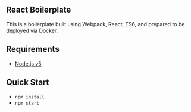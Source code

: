React Boilerplate
------
This is a boilerplate built using Webpack, React, ES6, and prepared to be deployed via Docker.

## Requirements
* [Node.js v5](https://nodejs.org/en/download/)

## Quick Start
* `npm install`
* `npm start`
